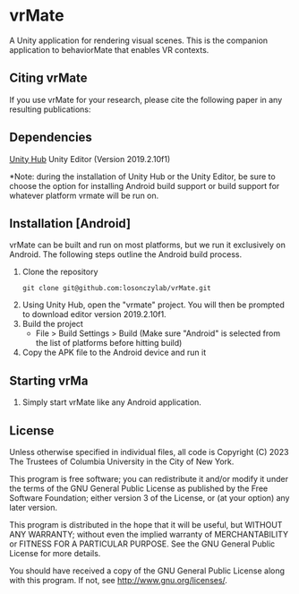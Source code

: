 # vrMate
A Unity application for rendering visual scenes. This is the companion application to behaviorMate that enables VR contexts.

## Citing vrMate
If you use vrMate for your research, please cite the following paper in any resulting publications:

<behaviorMate paper citation>

## Dependencies
<a href="[https://www.oracle.com/java/technologies/javase/javase8-archive-downloads.html](https://unity.com/download)">Unity Hub</a>
Unity Editor (Version 2019.2.10f1)

*Note: during the installation of Unity Hub or the Unity Editor, be sure to choose the option for installing Android build support or build support for whatever platform vrmate will be run on.

## Installation [Android]
vrMate can be built and run on most platforms, but we run it exclusively on Android. The following steps outline the Android build process.

1) Clone the repository
   ```
   git clone git@github.com:losonczylab/vrMate.git
   ```
2) Using Unity Hub, open the "vrmate" project. You will then be prompted to download editor version 2019.2.10f1.
3) Build the project
   - File > Build Settings > Build (Make sure "Android" is selected from the list of platforms before hitting build)
4) Copy the APK file to the Android device and run it

## Starting vrMa

1) Simply start vrMate like any Android application.

## License

Unless otherwise specified in individual files, all code is Copyright (C) 2023 The Trustees of Columbia University in the City of New York.

This program is free software; you can redistribute it and/or modify it under the terms of the GNU General Public License as published by the Free Software Foundation; either version 3 of the License, or (at your option) any later version.

This program is distributed in the hope that it will be useful, but WITHOUT ANY WARRANTY; without even the implied warranty of MERCHANTABILITY or FITNESS FOR A PARTICULAR PURPOSE. See the GNU General Public License for more details.

You should have received a copy of the GNU General Public License along with this program. If not, see <http://www.gnu.org/licenses/>.
